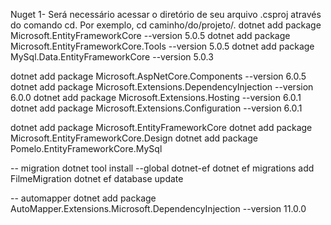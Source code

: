 Nuget
1- Será necessário acessar o diretório de seu arquivo .csproj através do comando cd. Por exemplo, cd caminho/do/projeto/.
dotnet add package Microsoft.EntityFrameworkCore --version 5.0.5
dotnet add package Microsoft.EntityFrameworkCore.Tools --version 5.0.5
dotnet add package MySql.Data.EntityFrameworkCore --version 5.0.3

dotnet add package Microsoft.AspNetCore.Components --version 6.0.5
dotnet add package Microsoft.Extensions.DependencyInjection --version 6.0.0
dotnet add package Microsoft.Extensions.Hosting --version 6.0.1
dotnet add package Microsoft.Extensions.Configuration --version 6.0.1

dotnet add package Microsoft.EntityFrameworkCore
dotnet add package Microsoft.EntityFrameworkCore.Design
dotnet add package Pomelo.EntityFrameworkCore.MySql

-- migration
dotnet tool install --global dotnet-ef
dotnet ef migrations add FilmeMigration
dotnet ef database update

-- automapper
dotnet add package AutoMapper.Extensions.Microsoft.DependencyInjection --version 11.0.0